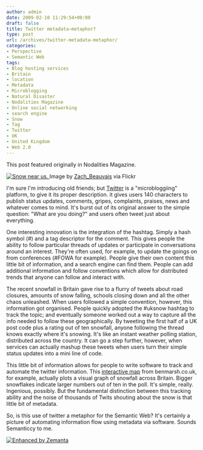 ```yaml
---
author: admin
date: 2009-02-10 11:29:54+00:00
draft: false
title: Twitter metadata—metaphor?
type: post
url: /archives/twitter-metadata-metaphor/
categories:
- Perspective
- Semantic Web
tags:
- Blog hosting services
- Britain
- location
- Metadata
- Microblogging
- Natural Disaster
- Nodalities Magazine
- Online social networking
- search engine
- Snow
- Tag
- Twitter
- UK
- United Kingdom
- Web 2.0
---
```


This post featured originally in Nodalities Magazine.






[![Snow near us.](http://zachbeauvais.com/wp-content/uploads/2009/02/3247078284_d8647538f5_m.jpg)
](http://zachbeauvais.com/wp-content/uploads/2009/02/3247078284)
    Image by [Zach_Beauvais](http://zachbeauvais.com/wp-content/uploads/2009/02/3247078284) via Flickr



I'm sure I'm introducing old friends; but [Twitter](http://zachbeauvais.com/wp-content/uploads/2009/02/www.twitter.com) is a "microbloggiing" platform, to give it its proper description. it gives users 140 characters to publish status updates, comments, gripes, complaints, praises, news and whatever comes to mind. It's burst out of its original answer to the simple question: "What are you doing?" and users often tweet just about everything.



One interesting innovation is the integration of the hashtag. Simply a hash symbol (#) and a tag descriptor for the comment. This gives people the ability to follow particular threads of updates or participate in conversations around an interest. They're often used, for example, to update the goings on from conferences (#FOWA for example). People give their own content this little bit of information, and a search engine can find them. People can add additional information and follow conventions which allow for distributed trends that anyone can follow and interact with.

The recent snowfall in Britain gave rise to a flurry of tweets about road closures, amounts of snow falling, schools closing down and all the other chaos unleashed. When users followed a simple convention, however, this information got organised. People quickly adopted the #uksnow hashtag to track the topic; and eventually someone worked out a way to capture all the info needed to follow these geographically. By tweeting the first half of a UK post code plus a rating out of ten snowfall, anyone following the thread knows exactly where it's snowing. It's like an instant weather polling station, distributed across the country. It can go a step further, however, when services can actually mashup these tweets when users turn their simple status updates into a mini line of code.

This little bit of information allows for people to write software to track and automate the twitter information. This [interactive map](http://zachbeauvais.com/wp-content/uploads/2009/02/snow) from benmarsh.co.uk, for example, actually plots a visual graph of snowfall across Britain. Bigger snowflakes indicate larger numbers out of ten in the poll. It's simple, really. Ingenious, possibly. But the fundamental distinction between this tracking ability and the noise of thousands of Twits shouting about the snow is that little bit of metadata.

So, is this use of twitter a metaphor for the Semantic Web? It's certainly a picture of automating information flow using metadata via software. Sounds Semanticcy to me.





[![Enhanced by Zemanta](http://zachbeauvais.com/wp-content/uploads/2009/02/zemified_a.png?x-id=2a128723-05ad-4be3-8d2d-cee1807ac439)
](http://zachbeauvais.com/wp-content/uploads/2009/02/www.zemanta.com)
